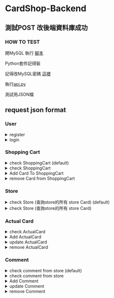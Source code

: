 # CardShop-Backend

## 測試POST 改後端資料庫成功

### HOW TO TEST

開MySQL 執行 [腳本](https://github.com/Madfater/CardShop/blob/backend_qq816/Backend/Sql_Init.txt)

Python套件記得裝

記得改MySQL密碼 [這裡](https://github.com/Madfater/CardShop/blob/backend_qq816/Backend/mysql.py)

執行[api.py](https://github.com/Madfater/CardShop/blob/backend_qq816/Backend/api.py)


測試用JSON檔


## request json format
### User
<details>
<summary>register</summary> 

```python
# /user/register , method = POST
{
    "password": "passwd",
    "username": "alan",
    "email": "123@gmail.com"
}
```
return "User already exist" or "register success"
</details>


<details>
<summary>login</summary>

```python
# /user/login , method = POST
{
    "email": "123@gmail.com",
    "password": "passwd"
}
```
return "login success" or "login failed" or "this email isn't register yet"
</details>


### Shopping Cart

<details>
<summary>check ShoppingCart (default)</summary>

```python
# /cart/user_id=(填入user的ID) , method = GET
# ex: /cart/user_id=1

```
return StoreCard in ShoppingCart likes
```python
{
  "items": [
    [
      1,
      500,
      "九成新狀態良好",
      10,
      1,
      2
    ]
  ],
  "total_page": 1
}
```
</details>

<details>
<summary>check ShoppingCart</summary>

```python
# /cart/user_id=XXXXXXXX(int)&page=X(int) , method = GET
# ex:/cart/user_id=1&page=1
# 每頁上限目前預設為 30
```
return StoreCard in ShoppingCart likes
```python
{
  "items": [
    [
      1,
      500,
      "九成新狀態良好",
      10,
      1,
      2
    ]
  ],
  "total_page": 1
}
```
</details>

<details>
<summary>Add Card To ShoppingCart</summary>


```python
# /cart/add/user_id=&card_id=<int:card_id> , method = POST
# ex:/cart/add/user_id=1&card_id=2
```
return "User not found" or "Card not found" or "added"
</details>

<details>
<summary>remove Card from ShoppingCart</summary>


```python
# /cart/remove/user_id=&card_id=<int:card_id> , method = DELETE
# ex:/cart/remove/user_id=1&card_id=2 
```
return "User not found" or "Card not found" or "Card not in shopping cart" or "removed"
</details>



### Store

<details>
<summary>check Store (查詢store的所有 store Card) (default)</summary>

```python
# /store/id=<int:store_id> , method = GET
# ex:/store/id=1
# 每頁上限目前預設為 30
```
return likes
```python
{
    "items": [
        [
            3,                          # Card_id
            40,                         # price
            "九成新狀態良好",            # status
            15,                         # quantity
            1,                          # actual card id
            "死者復甦",                  # name
            "法術卡",                    # catagory
            "復活墓地一隻怪獸卡到場上",    # description
            "https://imgur.com/a/CYPu9TG"# imgPath
        ],
        [
            4,
            500,
            "九成新狀態良好",
            10,
            1,
            "神聖彗星反射力量",
            "陷阱卡",
            "反射法術",
            "https://imgur.com/a/Dd7OHBt"
        ]
    ],
    "total_page": 1
}
```
</details>

<details>
<summary>check Store (查詢store的所有 store Card)</summary>

```python
# /store/id=<int:store_id>&page=<int:page> , method = POST
# ex:/store/id=1&page=1
# 每頁上限目前預設為 30
{
    "orderWay" : "id",  # 選項 : id, price, quantity
    "ascending" : true # true為正序
}
```
return likes
```python
{
    "items": [
        [
            3,                          # Card_id
            40,                         # price
            "九成新狀態良好",            # status
            15,                         # quantity
            1,                          # actual card id
            "死者復甦",                  # name
            "法術卡",                    # catagory
            "復活墓地一隻怪獸卡到場上",    # description
            "https://imgur.com/a/CYPu9TG"# imgPath
        ],
        [
            4,
            500,
            "九成新狀態良好",
            10,
            1,
            "神聖彗星反射力量",
            "陷阱卡",
            "反射法術",
            "https://imgur.com/a/Dd7OHBt"
        ]
    ],
    "total_page": 1
}
```
</details>

### Actual Card

<details>
<summary>check ActualCard</summary>

```python
# /actualCard/id=<int:card_id> , method = GET
# ex: /actualCard/id=1
```
return "Card not found" or return ActualCard likes
```python
[
    [
        1,                             # Card_ID
        "青眼白龍",                     # Name
        "怪獸卡",                       # Catagory
        "超猛飛龍毀滅一切",              # Description
        "https://imgur.com/a/2FFGPMs"   # imgPath
    ]
]
```
</details>

<details>
<summary>Add ActualCard</summary>

```python
# /actualCard/add , method = POST
{
    "name" : "nothing",
    "catagory" : "dragon",
    "description" : "destory enemy",
    "imgPath" : "http"
}
```
return "added"
</details>

<details>
<summary>update ActualCard</summary>

```python
# /actualCard/update/id=<int:card_id> , method = PUT
# ex:/actualCard/update/id=1
{
    "name" : "forest elf",
    "catagory" : "elf",
    "description":"send itself to the tomb",
    "imgPath":"http:849898984"
    # 至少包含 name catagory description imgPath 其中一項
}
```
return "Card not found" or "updated"
</details>

<details>
<summary>remove ActualCard</summary>

```python
# /actualCard/remove/id=<int:card_id> , method = DELETE
# ex:/actualCard/remove/id=1
```
return "Card not found" or "removed"
</details>


### Comment

<details>
<summary>check comment from store (default)</summary>

```python
# /comment/store_id=<int:store_id> , method = GET
# ex:/comment/store_id=1 
```
return "Store not found" or return comment likes
```python
{
    "items": [
        [
            1,          # comment id
            5,          # score
            "賣家出貨快",# context
            1           # user id
        ]
    ],
    "total_page": 1
}
```
</details>

<details>
<summary>check comment from store</summary>

```python
# /comment/store_id=<int:store_id>&page=<int:page> , method = GET
# ex:/comment/store_id=1&page=1
```
return "Store not found" or return comment likes
```python
{
    "items": [
        [
            1,          # comment id
            5,          # score
            "賣家出貨快",# context
            1           # user id
        ]
    ],
    "total_page": 1
}
```
</details>

<details>
<summary>Add Comment</summary>

```python
# /comment/add/store_id=<int:store_id> , method = POST
# /comment/add/store_id=1
{
    "score" : 5,
    "context" : "777",
    "user_id":1
}

```
return "Store not found" or "User not found" or "added"
</details>

<details>
<summary>update Comment</summary>

```python
# /comment/update/id=<int:comment_id> , method = PUT
# /comment/update/id=1
{
    "score" : 5,
    "context" : "777"
    # 至少包含 score context 其中一項
}

```
return "Comment not found" or "updated"
</details>

<details>
<summary>remove Comment</summary>

```python
# /comment/remove/id=<int:comment_id> , method = DELETE
# /comment/remove/id=1
```
return "Comment not found" or "removed"
</details>
